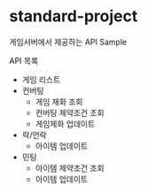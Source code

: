 # standard-project
게임서버에서 제공하는 API Sample

API 목록
* 게임 리스트
* 컨버팅
  * 게임 재화 조회
  * 컨버팅 제약조건 조회
  * 게임제화 업데이트
* 락/언락
  * 아이템 업데이트
* 민팅
  * 아이템 제약조건 조회
  * 아이템 업데이트



